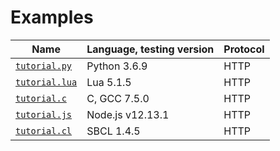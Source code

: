 # Examples

| Name                                          | Language, testing version | Protocol |
| --------------------------------------------- | ------------------------- | -------- |
| [`tutorial.py`](/examples/HTTP/tutorial.py)   | Python 3.6.9              | HTTP     |
| [`tutorial.lua`](/examples/HTTP/tutorial.lua) | Lua 5.1.5                 | HTTP     |
| [`tutorial.c`](/examples/HTTP/tutorial.c)     | C, GCC 7.5.0              | HTTP     |
| [`tutorial.js`](/examples/HTTP/tutorial.js)   | Node.js v12.13.1          | HTTP     |
| [`tutorial.cl`](/examples/HTTP/tutorial.cl)   | SBCL 1.4.5                | HTTP     |






